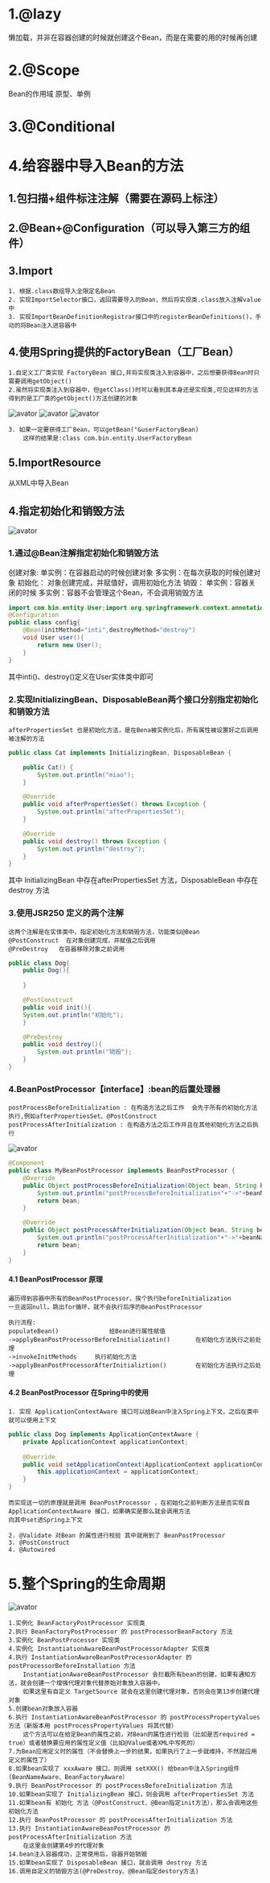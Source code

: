 # 1.@lazy
懒加载，并非在容器创建的时候就创建这个Bean，而是在需要的用的时候再创建
# 2.@Scope
Bean的作用域
原型、单例
# 3.@Conditional

# 4.给容器中导入Bean的方法
## 1.包扫描+组件标注注解（需要在源码上标注）
## 2.@Bean+@Configuration（可以导入第三方的组件）
## 3.Import
    1. 根据.class数组导入全限定名Bean
    2. 实现ImportSelector接口，返回需要导入的Bean，然后将实现类.class放入注解value中
    3. 实现ImportBeanDefinitionRegistrar接口中的registerBeanDefinitions()，手动的将Bean注入进容器中
## 4.使用Spring提供的FactoryBean（工厂Bean）
    1.自定义工厂类实现 FactoryBean 接口,并将实现类注入到容器中，之后想要获得Bean时只需要调用getObject()
    2.虽然将实现类注入到容器中，但getClass()时可以看到其本身还是实现类,可见这样的方法得到的是工厂类的getObject()方法创建的对象
![avator](./FactoryBean1.jpeg)
![avator](./FactoryBean2.jpeg)
![avator](./FactoryBean3.png)

    3. 如果一定要获得工厂Bean，可以getBean("&userFactoryBean)
        这样的结果是:class com.bin.entity.UserFactoryBean
## 5.ImportResource
从XML中导入Bean

## 4.指定初始化和销毁方法
![avator](./init.jpg)
### 1.通过@Bean注解指定初始化和销毁方法
创建对象:
    单实例：在容器启动的时候创建对象
    多实例：在每次获取的时候创建对象
初始化：
    对象创建完成，并赋值好，调用初始化方法
销毁：
    单实例：容器关闭的时候
    多实例：容器不会管理这个Bean，不会调用销毁方法
    
```java
import com.bin.entity.User;import org.springframework.context.annotation.Configuration;
@Configuration
public class config{
    @Bean(initMethod="inti",destroyMethod="destroy")
    void User user(){
        return new User();
    }
}
```
其中inti()、destroy()定义在User实体类中即可

### 2.实现InitializingBean、DisposableBean两个接口分别指定初始化和销毁方法
    afterPropertiesSet 也是初始化方法，是在Bena被实例化后，所有属性被设置好之后调用被注解的方法
```java
public class Cat implements InitializingBean, DisposableBean {

    public Cat() {
        System.out.println("miao");
    }

    @Override
    public void afterPropertiesSet() throws Exception {
        System.out.println("afterPropertiesSet");
    }

    @Override
    public void destroy() throws Exception {
        System.out.println("destroy");
    }
}
```
其中 InitializingBean 中存在afterPropertiesSet 方法，DisposableBean 中存在 destroy 方法

### 3.使用JSR250 定义的两个注解
    这两个注解是在实体类中，指定初始化方法和销毁方法，功能类似@Bean
    @PostConstruct  在对象创建完成，并赋值之后调用
    @PreDestroy   在容器移除对象之前调用
```java
public class Dog{
    public Dog(){
    
    }

    @PostConstruct
    public void init(){
    System.out.println("初始化");
    }   

    @PreDestroy
    public void destroy(){
        System.out.println("销毁");
    }
}
```

### 4.BeanPostProcessor【interface】:bean的后置处理器
    postProcessBeforeInitialization : 在构造方法之后工作  会先于所有的初始化方法执行,例如afterPropertiesSet、@PostConstruct
    postProcessAfterInitialization : 在构造方法之后工作并且在其他初始化方法之后执行
![avator](./BeanPostProcessor.jpeg)    

```java
@Component
public class MyBeanPostProcessor implements BeanPostProcessor {
    @Override
    public Object postProcessBeforeInitialization(Object bean, String beanName) throws BeansException {
        System.out.println("postProcessBeforeInitialization"+"->"+beanName);
        return bean;
    }

    @Override
    public Object postProcessAfterInitialization(Object bean, String beanName) throws BeansException {
        System.out.println("postProcessAfterInitialization"+"->"+beanName);
        return bean;
    }
}
```    

#### 4.1 BeanPostProcessor 原理

    遍历得到容器中所有的BeanPostProcessor，挨个执行beforeInitialization
    一旦返回null，跳出for循环，就不会执行后序的BeanPostProcessor
    
    执行流程:
    populateBean()              给Bean进行属性赋值
    ->applyBeanPostProcessorBeforeInitializatin()       在初始化方法执行之前处理
    ->invokeInitMethods     执行初始化方法
    ->applyBeanPostProcessorAfterInitializtion()        在初始化方法执行之后处理
    
#### 4.2 BeanPostProcessor 在Spring中的使用
    1. 实现 ApplicationContextAware 接口可以给Bean中注入Spring上下文，之后在类中就可以使用上下文
  
```java
public class Dog implements ApplicationContextAware {
    private ApplicationContext applicationContext;
    
    @Override
    public void setApplicationContext(ApplicationContext applicationContext) throws BeansException {
        this.applicationContext = applicationContext;
    }
}
``` 

    而实现这一切的原理就是调用 BeanPostProcessor ，在初始化之前判断方法是否实现自 ApplicationContextAware 接口，如果确实是那么就会调用方法
    向其中set进Spring上下文
    
    2. @Validate 对Bean 的属性进行校验 其中就用到了 BeanPostProcessor 
    3. @PostConstruct
    4. @Autowired
    
# 5.整个Spring的生命周期
![avator](./SpringLifeCycle.png)

    1.实例化 BeanFactoryPostProcessor 实现类
    2.执行 BeanFactoryPostProcessor 的 postProcessorBeanFactory 方法
    3.实例化 BeanPostProcessor 实现类
    4.实例化 InstantiationAwareBeanPostProcessorAdapter 实现类
    4.执行 InstantiationAwareBeanPostProcessorAdapter 的 postProcessorBeforeInstallation 方法
        InstantiationAwareBeanPostProcessor 会拦截所有bean的创建，如果有通知方法，就会创建一个增强代理对象代替原始对象放入容器中。
        如果这里有自定义 TargetSource 就会在这里创建代理对象，否则会在第13步创建代理对象 
    5.创建bean对象放入容器
    6.执行 InstantiationAwareBeanPostProcessor 的 postProcessPropertyValues 方法（新版本用 postProcessPropertyValues 将其代替）
        这个方法可以在给定Bean的属性之前，对Bean的属性进行检验（比如是否required = true）或者替换要应用的属性定义值（比如@Value或者XML中写死的）
    7.为Bean应用定义时的属性（不会替换上一步的结果，如果执行了上一步就维持，不然就应用定义的属性了）
    8.如果bean实现了 xxxAware 接口，则调用 setXXX() 给bean中注入Spring组件(BeanNameAware、BeanFactoryAware）
    9.执行 BeanPostProcessor 的 postProcessBeforeInitialization 方法
    10.如果bean实现了 InitializingBean 接口，则会调用 afterPropertiesSet 方法
    11.如果bean有 初始化 方法（@PostConstruct、@Bean指定init方法），那么会调用这些初始化方法
    12.执行 BeanPostProcessor 的 postProcessAfterInitialization 方法
    13.执行 InstantiationAwareBeanPostProcessor 的 postProcessAfterInitialization 方法
        在这里会创建第4步的代理对象
    14.bean注入容器成功，正常使用后，容器开始销毁
    15.如果bean实现了 DisposableBean 接口，就会调用 destroy 方法
    16.调用自定义的销毁方法(@PreDestroy、@Bean指定destory方法)